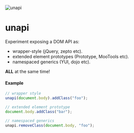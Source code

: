![unapi](http://cdn.memegenerator.net/instances/400x/34267514.jpg)

unapi
=====

Experiment exposing a DOM API as:

* wrapper-style (jQuery, zepto etc).
* extended element prototypes (Prototype, MooTools etc).
* namespaced generics (YUI, dojo etc).

**ALL** at the same time!

#### Example

```js
// wrapper style
unapi(document.body).addClass("foo");

// extended element prototype
document.body.addClass("bar");

// namespaced generics
unapi.removeClass(document.body, "foo");
```
